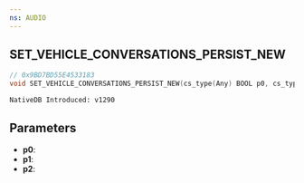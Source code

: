 ```yaml
---
ns: AUDIO
---
```

## SET_​VEHICLE_​CONVERSATIONS_​PERSIST_​NEW

```c
// 0x9BD7BD55E4533183
void SET_​VEHICLE_​CONVERSATIONS_​PERSIST_​NEW(cs_type(Any) BOOL p0, cs_type(Any) BOOL p1, cs_type(Any) BOOL p2);
```

```
NativeDB Introduced: v1290
```

## Parameters
* **p0**:
* **p1**:
* **p2**:
